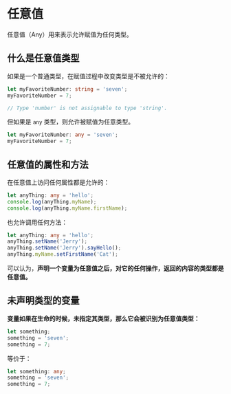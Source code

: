 # 任意值

任意值（Any）用来表示允许赋值为任何类型。

## 什么是任意值类型

如果是一个普通类型，在赋值过程中改变类型是不被允许的：

``` typescript
let myFavoriteNumber: string = 'seven';
myFavoriteNumber = 7;

// Type 'number' is not assignable to type 'string'.
```

但如果是 `any` 类型，则允许被赋值为任意类型。

``` typescript
let myFavoriteNumber: any = 'seven';
myFavoriteNumber = 7;
```

## 任意值的属性和方法

在任意值上访问任何属性都是允许的：

``` typescript
let anyThing: any = 'hello';
console.log(anyThing.myName);
console.log(anyThing.myName.firstName);
```

也允许调用任何方法：

``` typescript
let anyThing: any = 'hello';
anyThing.setName('Jerry');
anyThing.setName('Jerry').sayHello();
anyThing.myName.setFirstName('Cat');
```

可以认为，**声明一个变量为任意值之后，对它的任何操作，返回的内容的类型都是任意值。**

## 未声明类型的变量

**变量如果在生命的时候，未指定其类型，那么它会被识别为任意值类型：**

``` typescript
let something;
something = 'seven';
something = 7;
```

等价于：

``` typescript
let something: any;
something = 'seven';
something = 7;
```
